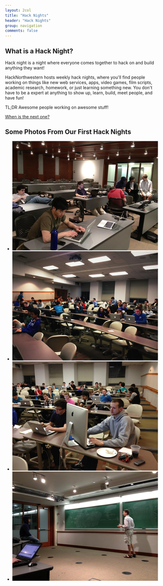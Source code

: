 ```yaml
---
layout: 2col
title: "Hack Nights"
header: "Hack Nights"
group: navigation
comments: false
---
```


## What is a Hack Night?

Hack night is a night where everyone comes together to hack on and build anything they want! 

HackNorthwestern hosts weekly hack nights, where you'll find people working on things like new web services, apps, video games, film scripts, academic research, homework, or just learning something new. You don't have to be a expert at anything to show up, learn, build, meet people, and have fun!

TL;DR Awesome people working on awesome stuff!

<p><a class="btn btn-primary btn-large" href="http://facebook.com/HackNorthwestern">When is the next one?</a></p>

## Some Photos From Our First Hack Nights

<ul class="thumbnails">
  <li class="span4">
    <a href="/assets/themes/twitter-2.0/img/hack-nights/hn1_3.jpg" class="thumbnail">
      <img src="/assets/themes/twitter-2.0/img/hack-nights/hn1_3.jpg" alt="">
    </a>
  </li>
  <li class="span4">
    <a href="/assets/themes/twitter-2.0/img/hack-nights/hn2.jpg" class="thumbnail">
      <img src="/assets/themes/twitter-2.0/img/hack-nights/hn2.jpg" alt="">
    </a>
  </li>
  <li class="span4">
    <a href="/assets/themes/twitter-2.0/img/hack-nights/hn2_2.jpg" class="thumbnail">
      <img src="/assets/themes/twitter-2.0/img/hack-nights/hn2_2.jpg" alt="">
    </a>
  </li>
    <li class="span4">
    <a href="/assets/themes/twitter-2.0/img/hack-nights/hn1.jpg" class="thumbnail">
      <img src="/assets/themes/twitter-2.0/img/hack-nights/hn1.jpg" alt="">
    </a>
  </li>
</ul>